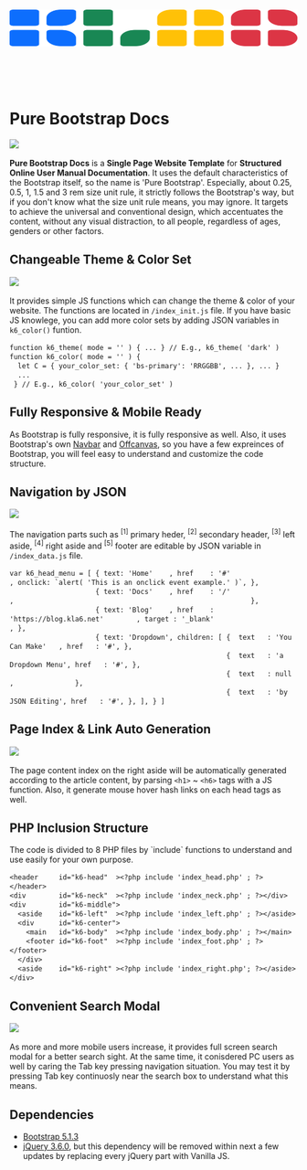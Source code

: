<p align="center"><br><br><br><br>
<img style="width: 100%;" src="https://raw.githubusercontent.com/KLA6/more-bootstrap/main/index_logo.svg" height="64">
<br><br><br><br><br></p>

<h1  class="fw-bold">Pure Bootstrap Docs</h1>
<img class="mb-3 w-100" src="http://envato.pure.kla6.net/220311_result_01_2.jpg">
<p>
  <b>Pure Bootstrap Docs</b> is a <b>Single Page Website Template</b> for <b>Structured Online User Manual Documentation</b>.
  It uses the default characteristics of the Bootstrap itself, so the name is 'Pure Bootstrap'.
  Especially, about 0.25, 0.5, 1, 1.5 and 3 rem size unit rule, it strictly follows the Bootstrap's way, but if you don't know what the size unit rule means, you may ignore.
  It targets to achieve the universal and conventional design, which accentuates the content, without any visual distraction, to all people, regardless of ages, genders or other factors.
</p>

<h2>Changeable Theme & Color Set</h2>
<img class="mb-3 w-100" src="http://envato.pure.kla6.net/220311_result_02_1.jpg">
<p>
  It provides simple JS functions which can change the theme & color of your website.
  The functions are located in <code>/index_init.js</code> file.
  If you have basic JS knowlege, you can add more color sets by adding JSON variables in <code>k6_color()</code> funtion.
</p>
<pre><code>function k6_theme( mode = '' ) { ... } // E.g., k6_theme( 'dark' )
function k6_color( mode = '' ) {
  let C = { your_color_set: { 'bs-primary': 'RRGGBB', ... }, ... }
  ...
 } // E.g., k6_color( 'your_color_set' )</code></pre>

<h2>Fully Responsive & Mobile Ready</h2>
<p>
  As Bootstrap is fully responsive, it is fully responsive as well.
  Also, it uses Bootstrap's own <a href="https://getbootstrap.com/docs/5.1/components/navbar" target="_blank">Navbar</a> and <a href="https://getbootstrap.com/docs/5.1/components/offcanvas" target="_blank">Offcanvas</a>,
  so you have a few expreinces of Bootstrap, you will feel easy to understand and customize the code structure.
</p>

<h2>Navigation by JSON</h2>
<img class="mb-3 w-100" src="https://github.com/KLA6/pure-bootstrap-docs/blob/main/README_image/01.jpg">
<p>
  The navigation parts such as <sup>[1]</sup> primary heder, <sup>[2]</sup> secondary header, <sup>[3]</sup> left aside, <sup>[4]</sup> right aside and <sup>[5]</sup> footer are editable by JSON variable in <code>/index_data.js</code> file.
</p>
<pre><code>var k6_head_menu = [ { text: 'Home'    , href    : '#'                            , onclick: `alert( 'This is an onclick event example.' )`, },
                     { text: 'Docs'    , href    : '/'                            ,                                                          },
                     { text: 'Blog'    , href    : 'https://blog.kla6.net'        , target : '_blank'                                      , },
                     { text: 'Dropdown', children: [ {  text   : 'You Can Make'   , href   : '#', },
                                                     {  text   : 'a Dropdown Menu', href   : '#', },
                                                     {  text   : null             ,               },
                                                     {  text   : 'by JSON Editing', href   : '#', }, ], } ]</code></pre>

<h2>Page Index & Link Auto Generation</h2>
<img class="mb-3 w-100" src="http://envato.pure.kla6.net/220311_result_05.jpg">
<p>
  The page content index on the right aside will be automatically generated according to the article content, by parsing <code>&lt;h1></code> ~ <code>&lt;h6></code> tags with a JS function.
  Also, it generate mouse hover hash links on each head tags as well.
</p>

<h2>PHP Inclusion Structure</h2>
<p>
  The code is divided to 8 PHP files by `include` functions to understand and use easily for your own purpose.
</p>
<pre><code>&lt;header     id="k6-head"  >&lt;?php include 'index_head.php' ; ?>&lt;/header>
&lt;div        id="k6-neck"  >&lt;?php include 'index_neck.php' ; ?>&lt;/div>
&lt;div        id="k6-middle">
  &lt;aside    id="k6-left"  >&lt;?php include 'index_left.php' ; ?>&lt;/aside>
  &lt;div      id="k6-center">
    &lt;main   id="k6-body"  >&lt;?php include 'index_body.php' ; ?>&lt;/main>
    &lt;footer id="k6-foot"  >&lt;?php include 'index_foot.php' ; ?>&lt;/footer>
  &lt;/div>
  &lt;aside    id="k6-right" >&lt;?php include 'index_right.php'; ?>&lt;/aside>
&lt;/div></code></pre>

<h2>Convenient Search Modal</h2>
<img class="mb-3 w-100" src="http://envato.pure.kla6.net/220311_result_04.jpg">
<p>
  As more and more mobile users increase, it provides full screen search modal for a better search sight.
  At the same time, it conisdered PC users as well by caring the Tab key pressing navigation situation.
  You may test it by pressing Tab key continuosly near the search box to understand what this means.
</p>

<h2>Dependencies</h2>
<ul>
  <li><a href="https://getbootstrap.com/docs/5.1/getting-started/introduction" target="_blank">Bootstrap 5.1.3</a></li>
  <li><a href="https://jquery.com/download"                                    target="_blank">jQuery 3.6.0</a>, but this dependency will be removed within next a few updates by replacing every jQuery part with Vanilla JS.</li>
</ul>
